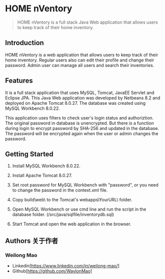 # HOME nVentory

> HOME nVentory is a full stack Java Web application that allows users to keep track of their home inventory.

## Introduction

HOME nVentory is a web application that allows users to keep track of their home inventory. Regular users also can edit their profile and change their password. Admin user can manage all users and search their inventories.

## Features

It is a full stack application that uses MySQL, Tomcat, JavaEE Servlet and Eclipse JPA. This Java Web application was developed by Netbeans 8.2 and deployed on Apache Tomcat 8.0.27. The database was created using MySQL Workbench 8.0.22.

This application uses filters to check user's login status and authoriztion.
The original password in database is unencrypted. But there is a function during login to encrypt password by SHA-256 and updated in the database. The password will be encrypted again when the user or admin changes the password.

## Getting Started

1. Install MySQL Workbench 8.0.22.

2. Install Apache Tomcat 8.0.27.

3. Set root password for MySQL Workbench with "password", or you need to change the password in the context.xml file.

4. Copy build\web\ to the Tomcat's webapps\YourURL\ folder.

5. Open MySQL Workbench or use cmd line and run the script in the database folder. (/src/java/sqlfile/inventorydb.sql)

6. Start Tomcat and open the web application in the browser.

## Authors 关于作者

### Weilong Mao

- Linkedin[https://www.linkedin.com/in/weilong-mao/]
- Github[https://github.com/WaylonMao]
